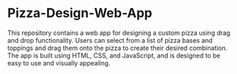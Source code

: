 # Pizza-Design-Web-App
This repository contains a web app for designing a custom pizza using drag and drop functionality. Users can select from a list of pizza bases and toppings and drag them onto the pizza to create their desired combination. The app is built using HTML, CSS, and JavaScript, and is designed to be easy to use and visually appealing.
